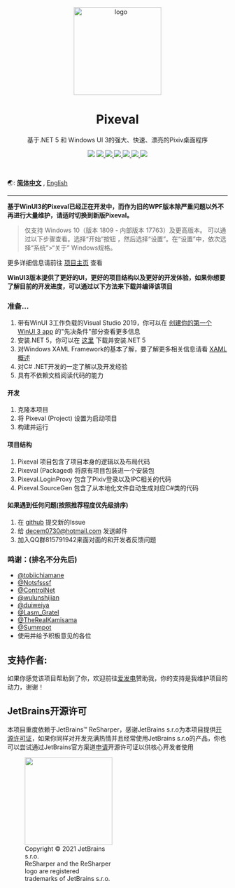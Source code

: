 <div align="center">
    <img align="center" src="https://s1.ax1x.com/2020/04/03/GUMZjS.png" alt="logo" width="200">
    <h1 align="center">Pixeval</h1>
    <p align="center">基于.NET 5 和 Windows UI 3的强大、快速、漂亮的Pixiv桌面程序</p>
    <p align="center">
        <img src="https://img.shields.io/github/stars/Rinacm/Pixeval?color=red&style=flat-square">
        <a href="mailto:decem0730@hotmail.com">
            <img src="https://img.shields.io/static/v1?label=contact%20me&message=hotmail&color=green&style=flat-square">
        </a>
        <a href="https://jq.qq.com/?_wv=1027&k=5hGmJbQ" target="_blank">
            <img src="https://img.shields.io/static/v1?label=chatting&message=qq&color=blue&style=flat-square">
        </a>
        <a href="http://47.95.218.243/index.html" target="_blank">
            <img src="https://img.shields.io/static/v1?label=homepage&message=pixeval&color=blueviolet&style=flat-square">
        </a>
        <a href="https://github.com/Rinacm/Pixeval/blob/master/LICENSE" target="_blank">
            <img src="https://img.shields.io/github/license/Rinacm/Pixeval?style=flat-square">
        </a>
        <a href="https://github.com/Rinacm/Pixeval/issues/new/choose" target="_blank">
            <img src="https://img.shields.io/static/v1?label=feedback&message=issues&color=pink&style=flat-square">
        </a>
        <a href="https://dotnet.microsoft.com/download/dotnet/thank-you/runtime-desktop-5.0.9-windows-x64-installer" target="_blank">
            <img src="https://img.shields.io/static/v1?label=runtime&message=.NET%205.0&color=yellow&style=flat-square">
        </a>
    </p>
    </br>
</div>

🌏: [**简体中文**](https://github.com/Pixeval/Pixeval/blob/master/README.md)
, [English](https://github.com/Pixeval/Pixeval/blob/master/README.en.md)

---

**基于WinUI3的Pixeval已经正在开发中，而作为旧的WPF版本除严重问题以外不再进行大量维护，请适时切换到新版Pixeval。**
> 仅支持 Windows 10（版本 1809 - 内部版本 17763）及更高版本。
> 可以通过以下步骤查看。选择“开始”按钮 ，然后选择“设置”。在“设置”中，依次选择“系统”>“关于” Windows规格。

更多详细信息请前往 [项目主页](https://sora.ink/pixeval) 查看

**WinUI3版本提供了更好的UI，更好的项目结构以及更好的开发体验，如果你想要了解目前的开发进度，可以通过以下方法来下载并编译该项目**
### 准备...
1. 带有WinUI 3工作负载的Visual Studio
   2019，你可以在 [创建你的第一个WinUI 3 app](https://docs.microsoft.com/zh-cn/windows/apps/winui/winui3/create-your-first-winui3-app?tabs=desktop-csharp) 的"先决条件"部分查看更多信息
2. 安装.NET 5，你可以在 [这里](https://dotnet.microsoft.com/download/dotnet/5.0) 下载并安装.NET 5
3. 对Windows XAML
   Framework的基本了解，要了解更多相关信息请看 [XAML概述](https://docs.microsoft.com/zh-cn/windows/uwp/xaml-platform/xaml-overview)
4. 对C# .NET开发的一定了解以及开发经验
5. 具有不依赖文档阅读代码的能力

#### 开发

1. 克隆本项目
2. 将 Pixeval (Project) 设置为启动项目
3. 构建并运行

#### 项目结构

1. Pixeval 项目包含了项目本身的逻辑以及布局代码
2. Pixeval (Packaged) 将原有项目包装进一个安装包
3. Pixeval.LoginProxy 包含了Pixiv登录以及IPC相关的代码
4. Pixeval.SourceGen 包含了从本地化文件自动生成对应C#类的代码

#### 如果遇到任何问题(按照推荐程度优先级排序)

1. 在 [github](https://github.com/Pixeval/Pixeval/issues/new) 提交新的Issue
2. 给 [decem0730@hotmail.com](mailto:decem0730@hotmail.com) 发送邮件
3. 加入QQ群815791942来面对面的和开发者反馈问题

### 鸣谢：(排名不分先后)

* [@tobiichiamane](https://github.com/tobiichiamane)
* [@Notsfsssf](https://github.com/Notsfsssf)
* [@ControlNet](https://github.com/ControlNet)
* [@wulunshijian](https://github.com/wulunshijian)
* [@duiweiya](https://github.com/duiweiya)
* [@Lasm_Gratel](https://github.com/NanamiArihara)
* [@TheRealKamisama](https://github.com/TheRealKamisama)
* [@Summpot](https://github.com/Summpot)
* 使用并给予积极意见的各位

## 支持作者:

如果你感觉该项目帮助到了你，欢迎前往[爱发电](https://afdian.net/@dylech30th)赞助我，你的支持是我维护项目的动力，谢谢！

## JetBrains开源许可
本项目重度依赖于JetBrains™ ReSharper，感谢JetBrains s.r.o为本项目提供[开源许可证](https://www.jetbrains.com/community/opensource/#support)，如果你同样对开发充满热情并且经常使用JetBrains s.r.o的产品，你也可以尝试通过JetBrains官方渠道[申请](https://www.jetbrains.com/shop/eform/opensource)开源许可证以供核心开发者使用


<figure style="width: min-content">
    <img src="https://resources.jetbrains.com/storage/products/company/brand/logos/ReSharper_icon.png" width="200" height="200">
    <figcaption>Copyright © 2021 JetBrains s.r.o. </br>ReSharper and the ReSharper logo are registered trademarks of JetBrains s.r.o.</figcaption>
</figure>
